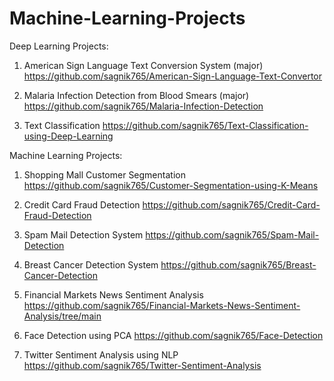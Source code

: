 # Machine-Learning-Projects

Deep Learning Projects:

1. American Sign Language Text Conversion System (major)   https://github.com/sagnik765/American-Sign-Language-Text-Convertor

2. Malaria Infection Detection from Blood Smears (major)   https://github.com/sagnik765/Malaria-Infection-Detection

3. Text Classification https://github.com/sagnik765/Text-Classification-using-Deep-Learning

Machine Learning Projects:

1. Shopping Mall Customer Segmentation    https://github.com/sagnik765/Customer-Segmentation-using-K-Means

2. Credit Card Fraud Detection    https://github.com/sagnik765/Credit-Card-Fraud-Detection

3. Spam Mail Detection System    https://github.com/sagnik765/Spam-Mail-Detection

4. Breast Cancer Detection System    https://github.com/sagnik765/Breast-Cancer-Detection

5. Financial Markets News Sentiment Analysis https://github.com/sagnik765/Financial-Markets-News-Sentiment-Analysis/tree/main

6. Face Detection using PCA https://github.com/sagnik765/Face-Detection
   
7. Twitter Sentiment Analysis using NLP    https://github.com/sagnik765/Twitter-Sentiment-Analysis
